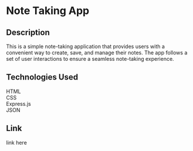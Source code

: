 # Note Taking App

## Description
This is a simple note-taking application that provides users with a convenient way to create, save, and manage their notes. The app follows a set of user interactions to ensure a seamless note-taking experience.

## Technologies Used
HTML 
<br />
CSS
<br />
Express.js 
<br />
JSON

## Link
link here

